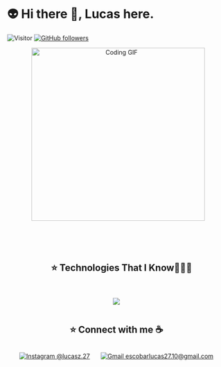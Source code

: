 # 👽 Hi there 👋, Lucas here. 
![Visitor](https://visitor-badge.laobi.icu/badge?page_id=Lucasz-py.repoName) [![GitHub followers](https://img.shields.io/github/followers/Lucasz-py.svg?style=social&label=Follow)](https://github.com/Lucasz-py?tab=followers)<br/>

<p align="center">
  <img src="https://media0.giphy.com/media/v1.Y2lkPTc5MGI3NjExanQ4MjRmYjZnaTgwNjcyZ3Z3aXYwbnoyd2h6aWNpbTNmY3kybnp3MiZlcD12MV9pbnRlcm5hbF9naWZfYnlfaWQmY3Q9Zw/Ozf4qM5aX1qUqwtmFF/giphy.gif" alt="Coding GIF" width="400" />
</p>

<div id="user-content-toc">
  <ul align="center">
  	<summary><h2 style="display: inline-block">⭐ Technologies That I Know👨🏻‍💻</h2></summary>
  </ul>
</div>

<p align="center">
  <a href="https://skillicons.dev">
    <img src="https://skillicons.dev/icons?i=react,js,ts,java,c,html,css,py,git,discord,github" />
  </a>
</p>
<div align="center">
  <h2 style="display: inline-block">⭐ Connect with me ☕</h2>
</div>

<p align="center"><a href="https://www.instagram.com/lucasz.27/" style="margin-right: 25px;"><img src="https://img.icons8.com/fluency/48/000000/instagram-new.png" title="@lucasz.27" alt="Instagram @lucasz.27" /></a><a href="mailto:escobarlucas27.10@gmail.com"><img src="https://img.icons8.com/fluency/48/000000/apple-mail.png" title="escobarlucas27.10@gmail.com" alt="Gmail escobarlucas27.10@gmail.com" /></a></p>

<br>
